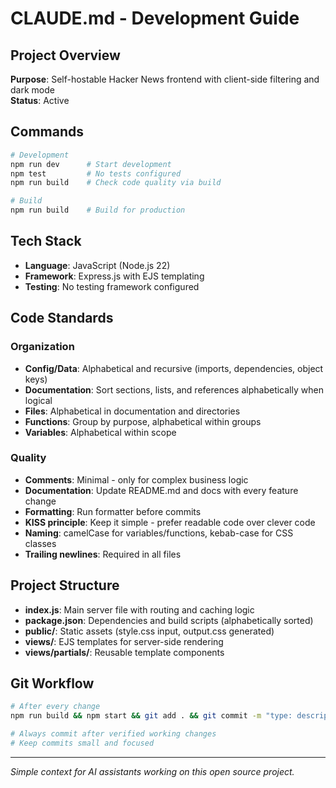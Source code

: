 # CLAUDE.md - Development Guide

## Project Overview
**Purpose**: Self-hostable Hacker News frontend with client-side filtering and dark mode  
**Status**: Active

## Commands
```bash
# Development
npm run dev      # Start development
npm test         # No tests configured
npm run build    # Check code quality via build

# Build
npm run build    # Build for production
```

## Tech Stack
- **Language**: JavaScript (Node.js 22)
- **Framework**: Express.js with EJS templating
- **Testing**: No testing framework configured

## Code Standards

### Organization
- **Config/Data**: Alphabetical and recursive (imports, dependencies, object keys)
- **Documentation**: Sort sections, lists, and references alphabetically when logical
- **Files**: Alphabetical in documentation and directories
- **Functions**: Group by purpose, alphabetical within groups
- **Variables**: Alphabetical within scope

### Quality
- **Comments**: Minimal - only for complex business logic
- **Documentation**: Update README.md and docs with every feature change
- **Formatting**: Run formatter before commits
- **KISS principle**: Keep it simple - prefer readable code over clever code
- **Naming**: camelCase for variables/functions, kebab-case for CSS classes
- **Trailing newlines**: Required in all files

## Project Structure
- **index.js**: Main server file with routing and caching logic
- **package.json**: Dependencies and build scripts (alphabetically sorted)
- **public/**: Static assets (style.css input, output.css generated)
- **views/**: EJS templates for server-side rendering
- **views/partials/**: Reusable template components

## Git Workflow
```bash
# After every change
npm run build && npm start && git add . && git commit -m "type: description"

# Always commit after verified working changes
# Keep commits small and focused
```

---

*Simple context for AI assistants working on this open source project.*
